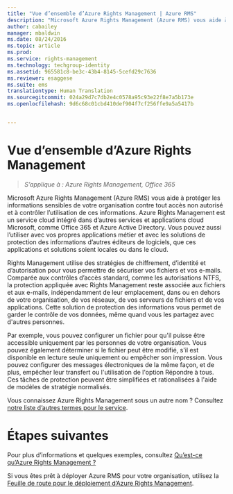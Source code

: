 ```yaml
---
title: "Vue d’ensemble d’Azure Rights Management | Azure RMS"
description: "Microsoft Azure Rights Management (Azure RMS) vous aide à protéger les informations sensibles de votre organisation contre tout accès non autorisé et à contrôler l’utilisation de ces informations. Azure Rights Management est un service cloud intégré dans d’autres services et applications cloud Microsoft, comme Office 365 et Azure Active Directory. Vous pouvez aussi l’utiliser avec vos propres applications métier et avec les solutions de protection des informations d’autres éditeurs de logiciels, que ces applications et solutions soient locales ou dans le cloud."
author: cabailey
manager: mbaldwin
ms.date: 08/24/2016
ms.topic: article
ms.prod: 
ms.service: rights-management
ms.technology: techgroup-identity
ms.assetid: 965581c8-be3c-43b4-8145-5cefd29c7636
ms.reviewer: esaggese
ms.suite: ems
translationtype: Human Translation
ms.sourcegitcommit: 024a29d7c7db2e4c0578a95c93e22f8e7a5b173e
ms.openlocfilehash: 9d6c68c01cbd410def904f7cf256ffe9a5a5417b


---
```


# Vue d’ensemble d’Azure Rights Management

>*S’applique à : Azure Rights Management, Office 365*

Microsoft Azure Rights Management (Azure RMS) vous aide à protéger les informations sensibles de votre organisation contre tout accès non autorisé et à contrôler l’utilisation de ces informations. Azure Rights Management est un service cloud intégré dans d’autres services et applications cloud Microsoft, comme Office 365 et Azure Active Directory. Vous pouvez aussi l’utiliser avec vos propres applications métier et avec les solutions de protection des informations d’autres éditeurs de logiciels, que ces applications et solutions soient locales ou dans le cloud. 

Rights Management utilise des stratégies de chiffrement, d’identité et d’autorisation pour vous permettre de sécuriser vos fichiers et vos e-mails. Comparée aux contrôles d’accès standard, comme les autorisations NTFS, la protection appliquée avec Rights Management reste associée aux fichiers et aux e-mails, indépendamment de leur emplacement, dans ou en dehors de votre organisation, de vos réseaux, de vos serveurs de fichiers et de vos applications. Cette solution de protection des informations vous permet de garder le contrôle de vos données, même quand vous les partagez avec d'autres personnes.

Par exemple, vous pouvez configurer un fichier pour qu'il puisse être accessible uniquement par les personnes de votre organisation. Vous pouvez également déterminer si le fichier peut être modifié, s'il est disponible en lecture seule uniquement ou empêcher son impression. Vous pouvez configurer des messages électroniques de la même façon, et de plus, empêcher leur transfert ou l'utilisation de l'option Répondre à tous. Ces tâches de protection peuvent être simplifiées et rationalisées à l'aide de modèles de stratégie normalisés.

Vous connaissez Azure Rights Management sous un autre nom ? Consultez [notre liste d’autres termes pour le service](azure-rms-aka.md).

# Étapes suivantes
Pour plus d’informations et quelques exemples, consultez [Qu’est-ce qu’Azure Rights Management ?](what-is-azure-rms.md)

Si vous êtes prêt à déployer Azure RMS pour votre organisation, utilisez la [Feuille de route pour le déploiement d’Azure Rights Management](../plan-design/deployment-roadmap.md).





<!--HONumber=Aug16_HO4-->


